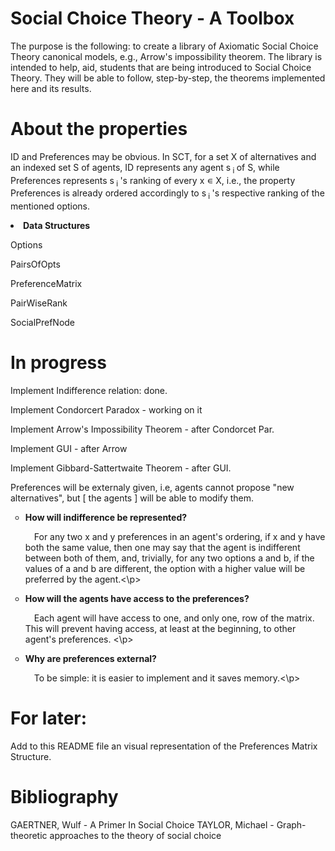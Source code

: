 # Social Choice Theory - A Toolbox

The purpose is the following: to create a library of Axiomatic Social Choice Theory canonical models, e.g., Arrow's impossibility theorem. The library is intended to help, aid, students that are being introduced to Social Choice Theory.
They will be able to follow, step-by-step, the theorems implemented here and its results.

# About the properties

ID and Preferences may be obvious. In SCT, for a set X of alternatives and an indexed set S of agents, ID represents any agent s<sub> i </sub> of S, while Preferences represents s<sub> i </sub>'s ranking of every x <span>&#8714;</span> X, i.e., the property Preferences is already ordered accordingly to s<sub> i </sub>'s respective ranking of the mentioned options.

<p><li><strong>Data Structures</strong></li>

Options

PairsOfOpts

PreferenceMatrix

PairWiseRank

SocialPrefNode

# In progress

Implement Indifference relation: done.

Implement Condorcert Paradox - working on it

Implement Arrow's Impossibility Theorem - after Condorcet Par.

Implement GUI - after Arrow

Implement Gibbard-Sattertwaite Theorem - after GUI.

Preferences will be externaly given, i.e, agents cannot propose "new alternatives", but [ the agents ] will be able to modify them.

<ul type="circle">
  
<p><li><strong>How will indifference be represented?</strong></li>

&emsp;For any two x and y preferences in an agent's ordering, if x and y have both the same value, then one may say that the agent is indifferent between both of them, and, trivially, for any two options a and b, if the values of a and b are different, the option with a higher value will be preferred by the agent.<\p>

<p><li><strong>How will the agents have access to the preferences?</strong></li>

&emsp;Each agent will have access to one, and only one, row of the matrix. This will prevent having access, at least at the beginning, to other agent's preferences. <\p>

<p><li><strong>Why are preferences external?</strong></li>
 
&emsp;To be simple: it is easier to implement and it saves memory.<\p>

</ul>

# For later:

Add to this README file an visual representation of the Preferences Matrix Structure.

# Bibliography

GAERTNER, Wulf - A Primer In Social Choice
TAYLOR, Michael - Graph-theoretic approaches to the theory of social choice
